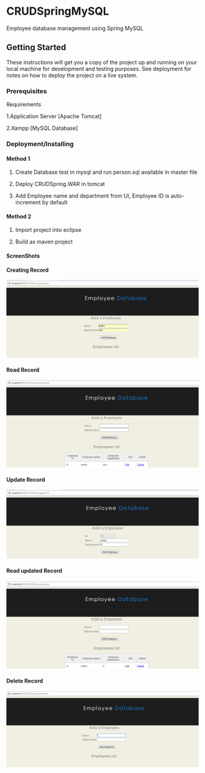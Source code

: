 # CRUDSpringMySQL
Employee database management using Spring MySQL

## Getting Started

These instructions will get you a copy of the project up and running on your local machine for development and testing purposes. See deployment for notes on how to deploy the project on a live system.

### Prerequisites

Requirements

   1.Application Server [Apache Tomcat]
   
   2.Xampp [MySQL Database]

### Deployment/Installing

#### Method 1
   1. Create Database test in mysql and run person.sql available in master file
   
   2. Deploy CRUDSpring.WAR in tomcat
   
   3. Add Employee name and department from UI, Employee ID is auto- increment by default

#### Method 2
   
   1. Import project into eclipse
   
   2. Build as maven project
   
#### ScreenShots

#### Creating Record
![Optional Text](https://github.com/srinivasaprabu/CRUDSpringMySQL/blob/master/src/main/resources/images/create.png)


#### Read Record
![Optional Text](https://github.com/srinivasaprabu/CRUDSpringMySQL/blob/master/src/main/resources/images/read.png)


#### Update Record
![Optional Text](https://github.com/srinivasaprabu/CRUDSpringMySQL/blob/master/src/main/resources/images/update.png)


#### Read updated Record
![Optional Text](https://github.com/srinivasaprabu/CRUDSpringMySQL/blob/master/src/main/resources/images/updateread.png)


#### Delete Record
![Optional Text](https://github.com/srinivasaprabu/CRUDSpringMySQL/blob/master/src/main/resources/images/home.png)


